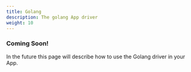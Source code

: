 ```yaml
---
title: Golang
description: The golang App driver
weight: 10
---
```


### Coming Soon!
In the future this page will describe how to use the Golang driver in your App.
